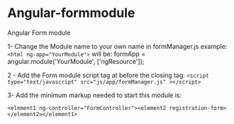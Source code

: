# Angular-formmodule
Angular Form module

1- Change the Module name to your own name in formManager.js example:
```<html ng-app="YourModule">```
will be:
formApp = angular.module('YourModule', ['ngResource']);

2 - Add the Form module script tag at before the </body> closing tag: 
```<script type="text/javascript" src="js/app/formManager.js" ></script>```

3- Add the minimum markup needed to start this module is:

```<element1 ng-controller="FormController"><element2 registration-form></element2></element1>```
